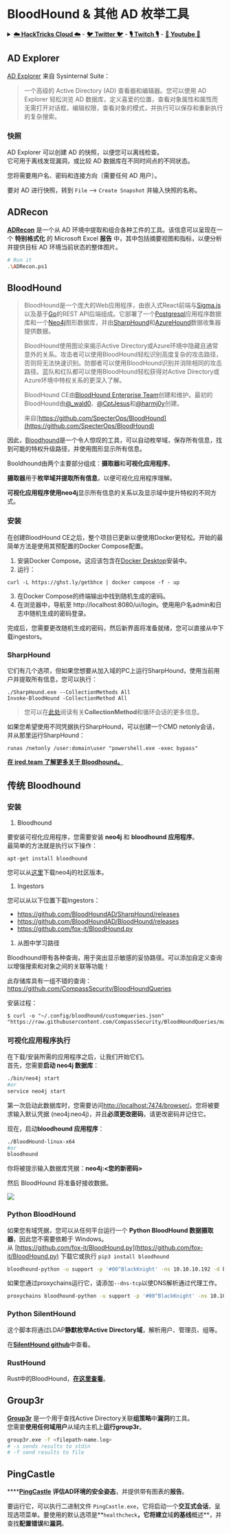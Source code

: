 # BloodHound & 其他 AD 枚举工具

<details>

<summary><a href="https://cloud.hacktricks.xyz/pentesting-cloud/pentesting-cloud-methodology"><strong>☁️ HackTricks Cloud ☁️</strong></a> - <a href="https://twitter.com/hacktricks_live"><strong>🐦 Twitter 🐦</strong></a> - <a href="https://www.twitch.tv/hacktricks_live/schedule"><strong>🎙️ Twitch 🎙️</strong></a> - <a href="https://www.youtube.com/@hacktricks_LIVE"><strong>🎥 Youtube 🎥</strong></a></summary>

* 您在 **网络安全公司** 工作吗？ 想要在 HackTricks 中看到您的 **公司广告**？ 或者想要访问 **PEASS 的最新版本或下载 PDF 格式的 HackTricks**？ 请查看 [**订阅计划**](https://github.com/sponsors/carlospolop)!
* 发现我们的独家 [**NFTs**](https://opensea.io/collection/the-peass-family) 集合 [**The PEASS Family**](https://opensea.io/collection/the-peass-family)
* 获取 [**官方 PEASS & HackTricks 商品**](https://peass.creator-spring.com)
* **加入** [**💬**](https://emojipedia.org/speech-balloon/) **Discord 群组**](https://discord.gg/hRep4RUj7f) 或 **电报群组** 或 **关注** 我的 **Twitter** **🐦**[**@carlospolopm**](https://twitter.com/hacktricks_live)**.**
* **通过向 [hacktricks 仓库](https://github.com/carlospolop/hacktricks) 和 [hacktricks-cloud 仓库](https://github.com/carlospolop/hacktricks-cloud) 提交 PR 来分享您的黑客技巧**。

</details>

## AD Explorer

[AD Explorer](https://docs.microsoft.com/en-us/sysinternals/downloads/adexplorer) 来自 Sysinternal Suite：

> 一个高级的 Active Directory (AD) 查看器和编辑器。您可以使用 AD Explorer 轻松浏览 AD 数据库，定义喜爱的位置，查看对象属性和属性而无需打开对话框，编辑权限，查看对象的模式，并执行可以保存和重新执行的复杂搜索。

### 快照

AD Explorer 可以创建 AD 的快照，以便您可以离线检查。\
它可用于离线发现漏洞，或比较 AD 数据库在不同时间点的不同状态。

您将需要用户名、密码和连接方向（需要任何 AD 用户）。

要对 AD 进行快照，转到 `File` --> `Create Snapshot` 并输入快照的名称。

## ADRecon

[**ADRecon**](https://github.com/adrecon/ADRecon) 是一个从 AD 环境中提取和组合各种工件的工具。该信息可以呈现在一个 **特别格式化** 的 Microsoft Excel **报告** 中，其中包括摘要视图和指标，以便分析并提供目标 AD 环境当前状态的整体图片。
```bash
# Run it
.\ADRecon.ps1
```
## BloodHound

> BloodHound是一个庞大的Web应用程序，由嵌入式React前端与[Sigma.js](https://www.sigmajs.org/)以及基于[Go](https://go.dev/)的REST API后端组成。它部署了一个[Postgresql](https://www.postgresql.org/)应用程序数据库和一个[Neo4j](https://neo4j.com)图形数据库，并由[SharpHound](https://github.com/BloodHoundAD/SharpHound)和[AzureHound](https://github.com/BloodHoundAD/AzureHound)数据收集器提供数据。
>
>BloodHound使用图论来揭示Active Directory或Azure环境中隐藏且通常意外的关系。攻击者可以使用BloodHound轻松识别高度复杂的攻击路径，否则将无法快速识别。防御者可以使用BloodHound识别并消除相同的攻击路径。蓝队和红队都可以使用BloodHound轻松获得对Active Directory或Azure环境中特权关系的更深入了解。
>
>BloodHound CE由[BloodHound Enterprise Team](https://bloodhoundenterprise.io)创建和维护。最初的BloodHound由[@\_wald0](https://www.twitter.com/\_wald0)、[@CptJesus](https://twitter.com/CptJesus)和[@harmj0y](https://twitter.com/harmj0y)创建。
>
>来自[https://github.com/SpecterOps/BloodHound](https://github.com/SpecterOps/BloodHound)

因此，[Bloodhound](https://github.com/SpecterOps/BloodHound)是一个令人惊叹的工具，可以自动枚举域，保存所有信息，找到可能的特权升级路径，并使用图形显示所有信息。

Booldhound由两个主要部分组成：**摄取器**和**可视化应用程序**。

**摄取器**用于**枚举域并提取所有信息**，以便可视化应用程序理解。

**可视化应用程序使用neo4j**显示所有信息的关系以及显示域中提升特权的不同方式。

### 安装
在创建BloodHound CE之后，整个项目已更新以便使用Docker更轻松。开始的最简单方法是使用其预配置的Docker Compose配置。

1. 安装Docker Compose。这应该包含在[Docker Desktop](https://www.docker.com/products/docker-desktop/)安装中。
2. 运行：
```
curl -L https://ghst.ly/getbhce | docker compose -f - up
```
3. 在Docker Compose的终端输出中找到随机生成的密码。
4. 在浏览器中，导航至 http://localhost:8080/ui/login。使用用户名admin和日志中随机生成的密码登录。

完成后，您需要更改随机生成的密码，然后新界面将准备就绪，您可以直接从中下载ingestors。

### SharpHound

它们有几个选项，但如果您想要从加入域的PC上运行SharpHound，使用当前用户并提取所有信息，您可以执行：
```
./SharpHound.exe --CollectionMethods All
Invoke-BloodHound -CollectionMethod All
```
> 您可以在[此处](https://support.bloodhoundenterprise.io/hc/en-us/articles/17481375424795-All-SharpHound-Community-Edition-Flags-Explained)阅读有关**CollectionMethod**和循环会话的更多信息。

如果您希望使用不同凭据执行SharpHound，可以创建一个CMD netonly会话，并从那里运行SharpHound：
```
runas /netonly /user:domain\user "powershell.exe -exec bypass"
```
[**在 ired.team 了解更多关于 Bloodhound。**](https://ired.team/offensive-security-experiments/active-directory-kerberos-abuse/abusing-active-directory-with-bloodhound-on-kali-linux)

## 传统 Bloodhound
### 安装

1. Bloodhound

要安装可视化应用程序，您需要安装 **neo4j** 和 **bloodhound 应用程序**。\
最简单的方法就是执行以下操作：
```
apt-get install bloodhound
```
您可以从[这里](https://neo4j.com/download-center/#community)下载neo4j的社区版本。

1. Ingestors

您可以从以下位置下载Ingestors：

* https://github.com/BloodHoundAD/SharpHound/releases
* https://github.com/BloodHoundAD/BloodHound/releases
* https://github.com/fox-it/BloodHound.py

1. 从图中学习路径

Bloodhound带有各种查询，用于突出显示敏感的妥协路径。可以添加自定义查询以增强搜索和对象之间的关联等功能！

此存储库具有一组不错的查询：https://github.com/CompassSecurity/BloodHoundQueries

安装过程：
```
$ curl -o "~/.config/bloodhound/customqueries.json" "https://raw.githubusercontent.com/CompassSecurity/BloodHoundQueries/master/BloodHound_Custom_Queries/customqueries.json"
```
### 可视化应用程序执行

在下载/安装所需的应用程序之后，让我们开始它们。\
首先，您需要**启动 neo4j 数据库**：
```bash
./bin/neo4j start
#or
service neo4j start
```
第一次启动此数据库时，您需要访问[http://localhost:7474/browser/](http://localhost:7474/browser/)。您将被要求输入默认凭据 (neo4j:neo4j)，并且**必须更改密码**，请更改密码并记住它。

现在，启动**bloodhound 应用程序**：
```bash
./BloodHound-linux-x64
#or
bloodhound
```
你将被提示输入数据库凭据：**neo4j:\<您的新密码>**

然后 BloodHound 将准备好接收数据。

![](<../../.gitbook/assets/image (171) (1).png>)


### **Python BloodHound**

如果您有域凭据，您可以从任何平台运行一个 **Python BloodHound 数据摄取器**，因此您不需要依赖于 Windows。\
从 [https://github.com/fox-it/BloodHound.py](https://github.com/fox-it/BloodHound.py) 下载它或执行 `pip3 install bloodhound`
```bash
bloodhound-python -u support -p '#00^BlackKnight' -ns 10.10.10.192 -d blackfield.local -c all
```
如果您通过proxychains运行它，请添加`--dns-tcp`以使DNS解析通过代理工作。
```bash
proxychains bloodhound-python -u support -p '#00^BlackKnight' -ns 10.10.10.192 -d blackfield.local -c all --dns-tcp
```
### Python SilentHound

这个脚本将通过LDAP**静默枚举Active Directory域**，解析用户、管理员、组等。

在[**SilentHound github**](https://github.com/layer8secure/SilentHound)中查看。

### RustHound

Rust中的BloodHound，[**在这里查看**](https://github.com/OPENCYBER-FR/RustHound)。

## Group3r

[**Group3r**](https://github.com/Group3r/Group3r) 是一个用于查找Active Directory关联**组策略**中**漏洞**的工具。\
您需要**使用任何域用户**从域内主机上**运行group3r**。
```bash
group3r.exe -f <filepath-name.log>
# -s sends results to stdin
# -f send results to file
```
## PingCastle

****[**PingCastle**](https://www.pingcastle.com/documentation/) **评估AD环境的安全姿态**，并提供带有图表的**报告**。

要运行它，可以执行二进制文件 `PingCastle.exe`，它将启动一个**交互式会话**，呈现选项菜单。要使用的默认选项是**`healthcheck`**，它将建立**域**的基线**概述**，并查找**配置错误**和**漏洞**。&#x20;
